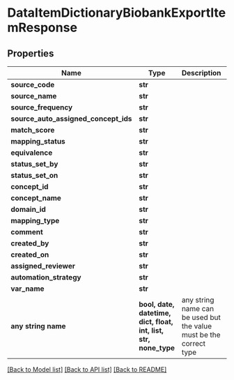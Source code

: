 # DataItemDictionaryBiobankExportItemResponse


## Properties
Name | Type | Description | Notes
------------ | ------------- | ------------- | -------------
**source_code** | **str** |  | [optional] 
**source_name** | **str** |  | [optional] 
**source_frequency** | **str** |  | [optional] 
**source_auto_assigned_concept_ids** | **str** |  | [optional] 
**match_score** | **str** |  | [optional] 
**mapping_status** | **str** |  | [optional] 
**equivalence** | **str** |  | [optional] 
**status_set_by** | **str** |  | [optional] 
**status_set_on** | **str** |  | [optional] 
**concept_id** | **str** |  | [optional] 
**concept_name** | **str** |  | [optional] 
**domain_id** | **str** |  | [optional] 
**mapping_type** | **str** |  | [optional] 
**comment** | **str** |  | [optional] 
**created_by** | **str** |  | [optional] 
**created_on** | **str** |  | [optional] 
**assigned_reviewer** | **str** |  | [optional] 
**automation_strategy** | **str** |  | [optional] 
**var_name** | **str** |  | [optional] 
**any string name** | **bool, date, datetime, dict, float, int, list, str, none_type** | any string name can be used but the value must be the correct type | [optional]

[[Back to Model list]](../README.md#documentation-for-models) [[Back to API list]](../README.md#documentation-for-api-endpoints) [[Back to README]](../README.md)


